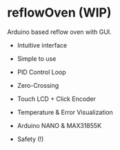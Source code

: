 # reflowOven (WIP)

Arduino based reflow oven with GUI. 

- Intuitive interface

- Simple to use

- PID Control Loop

- Zero-Crossing

- Touch LCD + Click Encoder

- Temperature & Error Visualization

- Arduino NANO & MAX31855K

- Safety (!)
